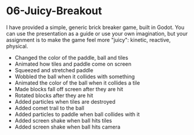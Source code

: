 # 06-Juicy-Breakout

I have provided a simple, generic brick breaker game, built in Godot. You can use the presentation as a guide or use your own imagination, but your assignment is to make the game feel more "juicy": kinetic, reactive, physical.

- Changed the color of the paddle, ball and tiles
- Animated how tiles and paddle come on screen
- Squeezed and stretched paddle
- Wobbled the ball when it collides with something
- Animated the color of the ball when it collides a tile
- Made blocks fall off screen after they are hit
- Rotated blocks after they are hit
- Added particles when tiles are destroyed
- Added comet trail to the ball
- Added particles to paddle when ball collides with it
- Added screen shake when ball hits tiles
- Added screen shake when ball hits camera
